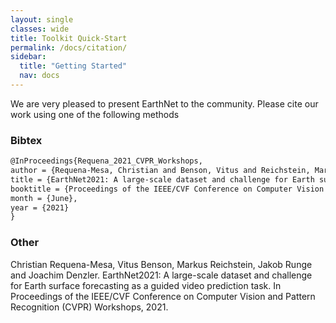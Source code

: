 ```yaml
---
layout: single
classes: wide
title: Toolkit Quick-Start
permalink: /docs/citation/
sidebar:
  title: "Getting Started"
  nav: docs
---
```


We are very pleased to present EarthNet to the community. Please cite our work using one of the following methods

### Bibtex
```latex
@InProceedings{Requena_2021_CVPR_Workshops,
author = {Requena-Mesa, Christian and Benson, Vitus and Reichstein, Markus and Runge, Jakob and Denzler, Joachim},
title = {EarthNet2021: A large-scale dataset and challenge for Earth surface forecasting as a guided video prediction task},
booktitle = {Proceedings of the IEEE/CVF Conference on Computer Vision and Pattern Recognition (CVPR) Workshops},
month = {June},
year = {2021}
}
```
### Other

Christian Requena-Mesa, Vitus Benson, Markus Reichstein, Jakob Runge and Joachim Denzler. EarthNet2021: A large-scale dataset and challenge for Earth surface forecasting as a guided video prediction task. In Proceedings of the IEEE/CVF Conference on Computer Vision and Pattern Recognition (CVPR) Workshops, 2021.